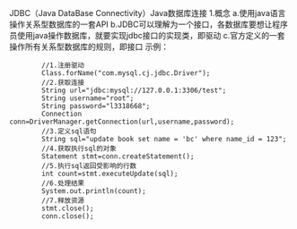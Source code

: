 JDBC（Java DataBase Connectivity）Java数据库连接
1.概念
    a.使用java语言操作关系型数据库的一套API
    b.JDBC可以理解为一个接口，各数据库要想让程序员使用java操作数据库，就要实现jdbc接口的实现类，即驱动
    c.官方定义的一套操作所有关系型数据库的规则，即接口
    示例：
```
        //1.注册驱动
        Class.forName("com.mysql.cj.jdbc.Driver");
        //2.获取连接
        String url="jdbc:mysql://127.0.0.1:3306/test";
        String username="root";
        String password="l3318668";
        Connection conn=DriverManager.getConnection(url,username,password);
        //3.定义sql语句
        String sql="update book set name = 'bc' where name_id = 123";
        //4.获取执行sql的对象
        Statement stmt=conn.createStatement();
        //5.执行sql返回受影响的行数
        int count=stmt.executeUpdate(sql);
        //6.处理结果
        System.out.println(count);
        //7.释放资源
        stmt.close();
        conn.close();
```